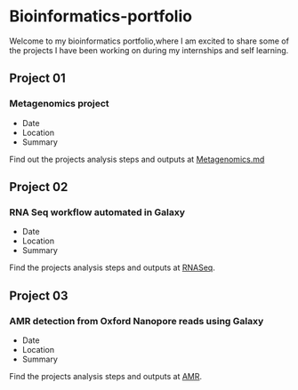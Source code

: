 # Bioinformatics-portfolio
Welcome to my bioinformatics portfolio,where I am excited to share some of the projects I have been working on during my internships and self learning.
## Project 01
### Metagenomics project
* Date
* Location
* Summary

Find out the projects analysis steps and outputs at [Metagenomics.md](https://github.com/Parcelli/Bioinformatics-portfolio/blob/gh.pages/RNASeq-Project.md)

## Project 02
### RNA Seq workflow automated in Galaxy
* Date
* Location
* Summary

Find the projects analysis steps and outputs at [RNASeq](https://github.com/Parcelli/Bioinformatics-portfolio/blob/gh.pages/RNASeq-Project.md).

## Project 03
### AMR detection from Oxford Nanopore reads using Galaxy
* Date
* Location
* Summary

Find the projects analysis steps and outputs at [AMR](https://github.com/Parcelli/Bioinformatics-portfolio/blob/gh.pages/AMR-detection.md).
